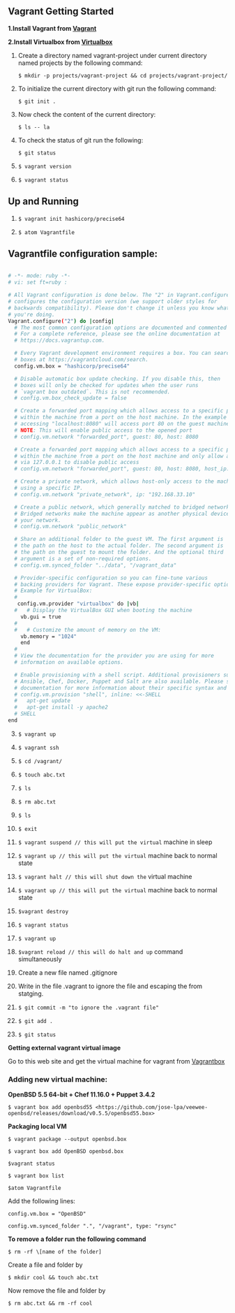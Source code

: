 ## Vagrant Getting Started



**1.Install Vagrant from [Vagrant](https://www.vagrantup.com/downloads.html)**

**2.Install Virtualbox from [Virtualbox](https://www.virtualbox.org/wiki/Downloads)**



1.  Create a directory named vagrant-project under current directory
    named projects by the following command:

    `$ mkdir -p projects/vagrant-project && cd projects/vagrant-project/`

2.  To initialize the current directory with git run the following
    command:

    `$ git init .`

3.  Now check the content of the current directory:

    `$ ls -- la`

4.  To check the status of git run the following:

    `$ git status`

5.  `$ vagrant version`

6.  `$ vagrant status`

## Up and Running

1.  `$ vagrant init hashicorp/precise64`

2.  `$ atom Vagrantfile`

## Vagrantfile configuration sample:

```sh

# -*- mode: ruby -*-
# vi: set ft=ruby :

# All Vagrant configuration is done below. The "2" in Vagrant.configure
# configures the configuration version (we support older styles for
# backwards compatibility). Please don't change it unless you know what
# you're doing.
Vagrant.configure("2") do |config|
  # The most common configuration options are documented and commented below.
  # For a complete reference, please see the online documentation at
  # https://docs.vagrantup.com.

  # Every Vagrant development environment requires a box. You can search for
  # boxes at https://vagrantcloud.com/search.
  config.vm.box = "hashicorp/precise64"

  # Disable automatic box update checking. If you disable this, then
  # boxes will only be checked for updates when the user runs
  # `vagrant box outdated`. This is not recommended.
  # config.vm.box_check_update = false

  # Create a forwarded port mapping which allows access to a specific port
  # within the machine from a port on the host machine. In the example below,
  # accessing "localhost:8080" will access port 80 on the guest machine.
  # NOTE: This will enable public access to the opened port
  # config.vm.network "forwarded_port", guest: 80, host: 8080

  # Create a forwarded port mapping which allows access to a specific port
  # within the machine from a port on the host machine and only allow access
  # via 127.0.0.1 to disable public access
  # config.vm.network "forwarded_port", guest: 80, host: 8080, host_ip: "127.0.0.1"

  # Create a private network, which allows host-only access to the machine
  # using a specific IP.
  # config.vm.network "private_network", ip: "192.168.33.10"

  # Create a public network, which generally matched to bridged network.
  # Bridged networks make the machine appear as another physical device on
  # your network.
  # config.vm.network "public_network"

  # Share an additional folder to the guest VM. The first argument is
  # the path on the host to the actual folder. The second argument is
  # the path on the guest to mount the folder. And the optional third
  # argument is a set of non-required options.
  # config.vm.synced_folder "../data", "/vagrant_data"

  # Provider-specific configuration so you can fine-tune various
  # backing providers for Vagrant. These expose provider-specific options.
  # Example for VirtualBox:
  #
   config.vm.provider "virtualbox" do |vb|
  #   # Display the VirtualBox GUI when booting the machine
    vb.gui = true
  #
  #   # Customize the amount of memory on the VM:
    vb.memory = "1024"
    end
  #
  # View the documentation for the provider you are using for more
  # information on available options.

  # Enable provisioning with a shell script. Additional provisioners such as
  # Ansible, Chef, Docker, Puppet and Salt are also available. Please see the
  # documentation for more information about their specific syntax and use.
  # config.vm.provision "shell", inline: <<-SHELL
  #   apt-get update
  #   apt-get install -y apache2
  # SHELL
end

```

3.  `$ vagrant up`

4.  `$ vagrant ssh`

5.  `$ cd /vagrant/`

6.  `$ touch abc.txt`

7.  `$ ls`

8.  `$ rm abc.txt`

9.  `$ ls`

10. `$ exit`

11. `$ vagrant suspend // this will put the virtual` machine in sleep

12. `$ vagrant up // this will put the virtual` machine back to normal
    state

13. `$ vagrant halt // this will shut down the` virtual machine

14. `$ vagrant up // this will put the virtual` machine back to normal
    state

15. `$vagrant destroy`

16. `$ vagrant status`

17. `$ vagrant up`

18. `$vagrant reload // this will do halt and up` command simultaneously

19. Create a new file named .gitignore

20. Write in the file .vagrant to ignore the file and escaping the from
    statging.

21. `$ git commit -m "to ignore the .vagrant file"`

22. `$ git add .`

23. `$ git status`

**Getting external vagrant virtual image**

Go to this web site and get the virtual machine for vagrant from [Vagrantbox](<http://www.vagrantbox.es/>)

### Adding new virtual machine:

**OpenBSD 5.5 64-bit + Chef 11.16.0 + Puppet 3.4.2**

`$ vagrant box add openbsd55
<https://github.com/jose-lpa/veewee-openbsd/releases/download/v0.5.5/openbsd55.box>`

**Packaging local VM**

`$ vagrant package --output openbsd.box`

`$ vagrant box add OpenBSD openbsd.box`

`$vagrant status`

`$ vagrant box list`

`$atom Vagrantfile`

Add the following lines:

```
config.vm.box = "OpenBSD"

config.vm.synced_folder ".", "/vagrant", type: "rsync"
```

**To remove a folder run the following command**

`$ rm -rf \[name of the folder]`

Create a file and folder by

`$ mkdir cool && touch abc.txt`

Now remove the file and folder by

`$ rm abc.txt && rm -rf cool`
